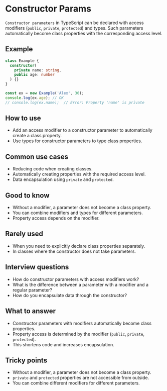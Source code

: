 # Constructor Params

`Constructor parameters` in TypeScript can be declared with access modifiers (`public`, `private`, `protected`) and types. Such parameters automatically become class properties with the corresponding access level.

## Example

```typescript
class Example {
  constructor(
    private name: string,
    public age: number
  ) {}
}

const ex = new Example('Alex', 30);
console.log(ex.age); // OK
// console.log(ex.name);  // Error: Property 'name' is private
```

## How to use

- Add an access modifier to a constructor parameter to automatically create a class property.
- Use types for constructor parameters to type class properties.

## Common use cases

- Reducing code when creating classes.
- Automatically creating properties with the required access level.
- Data encapsulation using `private` and `protected`.

## Good to know

- Without a modifier, a parameter does not become a class property.
- You can combine modifiers and types for different parameters.
- Property access depends on the modifier.

## Rarely used

- When you need to explicitly declare class properties separately.
- In classes where the constructor does not take parameters.

## Interview questions

- How do constructor parameters with access modifiers work?
- What is the difference between a parameter with a modifier and a regular parameter?
- How do you encapsulate data through the constructor?

## What to answer

- Constructor parameters with modifiers automatically become class properties.
- Property access is determined by the modifier (`public`, `private`, `protected`).
- This shortens code and increases encapsulation.

## Tricky points

- Without a modifier, a parameter does not become a class property.
- `private` and `protected` properties are not accessible from outside.
- You can combine different modifiers for different parameters.

